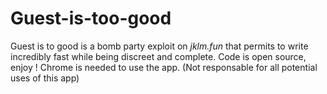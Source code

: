 # Guest-is-too-good

Guest is to good is a bomb party exploit on *jklm.fun* that permits to write incredibly fast while being discreet and complete.
Code is open source, enjoy !
Chrome is needed to use the app.
(Not responsable for all potential uses of this app)
